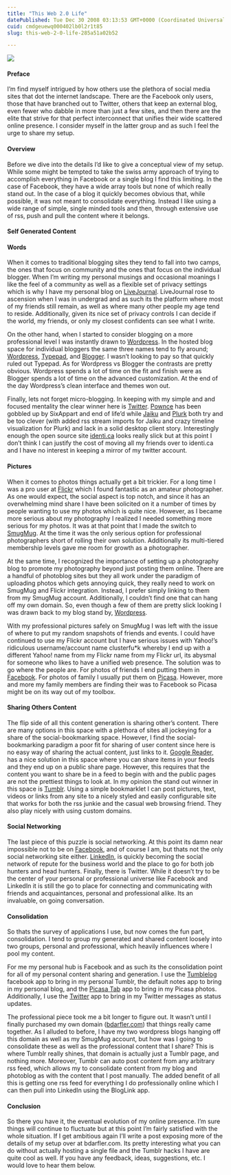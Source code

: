 ```yaml
---
title: "This Web 2.0 Life"
datePublished: Tue Dec 30 2008 03:13:53 GMT+0000 (Coordinated Universal Time)
cuid: cmdgeuewq000402lb0l2r1t85
slug: this-web-2-0-life-285a51a02b52

---
```


![](https://cdn.hashnode.com/res/hashnode/image/upload/v1753302171212/8c969c0b-67fe-474f-9bca-c318f9bba710.png)

#### Preface

I’m find myself intrigued by how others use the plethora of social media sites that dot the internet landscape. There are the Facebook only users, those that have branched out to Twitter, others that keep an external blog, even fewer who dabble in more than just a few sites, and then there are the elite that strive for that perfect interconnect that unifies their wide scattered online presence. I consider myself in the latter group and as such I feel the urge to share my setup.

#### Overview

Before we dive into the details I’d like to give a conceptual view of my setup. While some might be tempted to take the swiss army approach of trying to accomplish everything in Facebook or a single blog I find this limiting. In the case of Facebook, they have a wide array tools but none of which really stand out. In the case of a blog it quickly becomes obvious that, while possible, it was not meant to consolidate everything. Instead I like using a wide range of simple, single minded tools and then, through extensive use of rss, push and pull the content where it belongs.

#### Self Generated Content

#### Words

When it comes to traditional blogging sites they tend to fall into two camps, the ones that focus on community and the ones that focus on the individual blogger. When I’m writing my personal musings and occasional moanings I like the feel of a community as well as a flexible set of privacy settings which is why I have my personal blog on [LiveJournal](http://www.livejournal.com/). LiveJournal rose to ascension when I was in undergrad and as such its the platform where most of my friends still remain, as well as where many other people my age tend to reside. Additionally, given its nice set of privacy controls I can decide if the world, my friends, or only my closest confidents can see what I write.

On the other hand, when I started to consider blogging on a more professional level I was instantly drawn to [Wordpress](http://blog.bdarfler.com/). In the hosted blog space for individual bloggers the same three names tend to fly around; [Wordpress](http://www.wordpress.com/), [Typepad](http://www.typepad.com/), and [Blogger](http://www.blogger.com/). I wasn’t looking to pay so that quickly ruled out Typepad. As for Wordpress vs Blogger the contrasts are pretty obvious. Wordpress spends a lot of time on the fit and finish were as Blogger spends a lot of time on the advanced customization. At the end of the day Wordpress’s clean interface and themes won out.

Finally, lets not forget micro-blogging. In keeping with my simple and and focused mentality the clear winner here is [Twitter](http://www.twitter.com/bdarfler). [Pownce](http://www.pownce.com/) has been gobbled up by SixAppart and end of life’d while [Jaiku](http://www.jaiku.com/) and [Plurk](http://www.plurk.com) both try and be too clever (with added rss stream imports for Jaiku and crazy timeline visualization for Plurk) and lack in a solid desktop client story. Interestingly enough the open source site [identi.ca](http://www.identi.ca) looks really slick but at this point I don’t think I can justify the cost of moving all my friends over to identi.ca and I have no interest in keeping a mirror of my twitter account.

#### Pictures

When it comes to photos things actually get a bit trickier. For a long time I was a pro user at [Flickr](http://www.flickr.com/) which I found fantastic as an amateur photographer. As one would expect, the social aspect is top notch, and since it has an overwhelming mind share I have been solicited on it a number of times by people wanting to use my photos which is quite nice. However, as I became more serious about my photography I realized I needed something more serious for my photos. It was at that point that I made the switch to [SmugMug](http://photos.bdarfler.com/). At the time it was the only serious option for professional photographers short of rolling their own solution. Additionally its multi-tiered membership levels gave me room for growth as a photographer.

At the same time, I recognized the importance of setting up a photography blog to promote my photography beyond just posting them online. There are a handful of photoblog sites but they all work under the paradigm of uploading photos which gets annoying quick, they really need to work on SmugMug and Flickr integration. Instead, I prefer simply linking to them from my SmugMug account. Additionally, I couldn’t find one that can hang off my own domain. So, even though a few of them are pretty slick looking I was drawn back to my blog stand by, [Wordpress](http://photoblog.bdarfler.com/).

With my professional pictures safely on SmugMug I was left with the issue of where to put my random snapshots of friends and events. I could have continued to use my Flickr account but I have serious issues with Yahoo!’s ridiculous username/account name clusterfu\*k whereby I end up with a different Yahoo! name from my Flickr name from my Flickr url, its abysmal for someone who likes to have a unified web presence. The solution was to go where the people are. For photos of friends I end putting them in [Facebook](http://www.facebook.com/). For photos of family I usually put them on [Picasa](http://picasaweb.google.com/crunchyjew). However, more and more my family members are finding their was to Facebook so Picasa might be on its way out of my toolbox.

#### Sharing Others Content

The flip side of all this content generation is sharing other’s content. There are many options in this space with a plethora of sites all jockeying for a share of the social-bookmarking space. However, I find the social-bookmarking paradigm a poor fit for sharing of user content since here is no easy way of sharing the actual content, just links to it. [Google Reader,](http://reader.google.com/) has a nice solution in this space where you can share items in your feeds and they end up on a public share page. However, this requires that the content you want to share be in a feed to begin with and the public pages are not the prettiest things to look at. In my opinion the stand out winner in this space is [Tumblr](http://crunchyjew.tumblr.com/). Using a simple bookmarklet I can post pictures, text, videos or links from any site to a nicely styled and easily configurable site that works for both the rss junkie and the casual web browsing friend. They also play nicely with using custom domains.

#### Social Networking

The last piece of this puzzle is social networking. At this point its damn near impossible not to be on [Facebook](http://www.facebook.com/people/Benjamin_Darfler/416686), and of course I am, but thats not the only social networking site either. [LinkedIn](http://www.linkedin.com/in/bdarfler), is quickly becoming the social network of repute for the business world and the place to go for both job hunters and head hunters. Finally, there is Twitter. While it doesn’t try to be the center of your personal or professional universe like Facebook and LinkedIn it is still the go to place for connecting and communicating with friends and acquaintances, personal and professional alike. Its an invaluable, on going conversation.

#### Consolidation

So thats the survey of applications I use, but now comes the fun part, consolidation. I tend to group my generated and shared content loosely into two groups, personal and professional, which heavily influences where I pool my content.

For me my personal hub is Facebook and as such its the consolidation point for all of my personal content sharing and generation. I use the [Tumblelog](http://www.facebook.com/apps/application.php?id=9150199506) facebook app to bring in my personal Tumblr, the default notes app to bring in my personal blog, and the [Picasa Tab](http://www.facebook.com/apps/application.php?id=35776004592) app to bring in my Picasa photos. Additionally, I use the [Twitter](http://www.facebook.com/apps/application.php?id=2231777543) app to bring in my Twitter messages as status updates.

The professional piece took me a bit longer to figure out. It wasn’t until I finally purchased my own domain ([bdarfler.com](http://bdarfler.com)) that things really came together. As I alluded to before, I have my two wordpress blogs hanging off this domain as well as my SmugMug account, but how was I going to consolidate these as well as the professional content that I share? This is where Tumblr really shines, that domain is actually just a Tumblr page, and nothing more. Moreover, Tumblr can auto post content from any arbitrary rss feed, which allows my to consolidate content from my blog and photoblog as with the content that I post manually. The added benefit of all this is getting one rss feed for everything I do professionally online which I can then pull into LinkedIn using the BlogLink app.

#### Conclusion

So there you have it, the eventual evolution of my online presence. I’m sure things will continue to fluctuate but at this point I’m fairly satisfied with the whole situation. If I get ambitious again I’ll write a post exposing more of the details of my setup over at bdarfler.com. Its pretty interesting what you can do without actually hosting a single file and the Tumblr hacks I have are quite cool as well. If you have any feedback, ideas, suggestions, etc. I would love to hear them below.